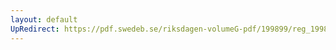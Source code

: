 ```yaml
---
layout: default
UpRedirect: https://pdf.swedeb.se/riksdagen-volumeG-pdf/199899/reg_199899/reg_199899_0250.pdf
---
```

